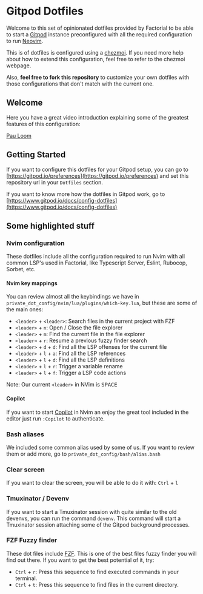 # Gitpod Dotfiles

Welcome to this set of opinionated dotfiles provided by Factorial to be able to
start a [Gitpod](https://gitpod.io/) instance preconfigured with all the required configuration to
run [Neovim](https://neovim.io/).

This is of dotfiles is configured using a [chezmoi](https://www.chezmoi.io/).
If you need more help about how to extend this configuration, feel free to
refer to the chezmoi webpage.

Also, **feel free to fork this repository** to customize your own dotfiles with
those configurations that don't match with the current one.

## Welcome

Here you have a great video introduction explaining some of the greatest
features of this configuration:

[Pau Loom](https://www.loom.com/share/fdc69d0b239c4933ad42859e450e44fe)

## Getting Started

If you want to configure this dotfiles for your Gitpod setup, you can go to
[https://gitpod.io/preferences](https://gitpod.io/preferences) and set this
repository url in your `Dotfiles` section.

If you want to know more how the dotfiles in Gitpod work, go to
[https://www.gitpod.io/docs/config-dotfiles](https://www.gitpod.io/docs/config-dotfiles)

## Some highlighted stuff

### Nvim configuration

These dotfiles include all the configuration required to run Nvim with all
common LSP's used in Factorial, like Typescript Server, Eslint, Rubocop,
Sorbet, etc.

#### Nvim key mappings

You can review almost all the keybindings we have in
`private_dot_config/nvim/lua/plugins/which-key.lua`, but these are some of the
main ones:

- `<leader>` + `<leader>`: Search files in the current project with FZF
- `<leader>` + `n`: Open / Close the file explorer
- `<leader>` + `m`: Find the current file in the file explorer
- `<leader>` + `r`: Resume a previous fuzzy finder search
- `<leader>` + `d` + `d`: Find all the LSP offenses for the current file
- `<leader>` + `l` + `a`: Find all the LSP references
- `<leader>` + `l` + `d`: Find all the LSP definitions
- `<leader>` + `l` + `r`: Trigger a variable rename
- `<leader>` + `l` + `f`: Trigger a LSP code actions

Note: Our current `<leader>` in NVim is <kbd>SPACE</kbd>

#### Copilot

If you want to start [Copilot](https://github.com/features/copilot) in Nvim an
enjoy the great tool included in the editor just run `:Copilot` to authenticate.

### Bash aliases

We included some common alias used by some of us. If you want to review them or
add more, go to `private_dot_config/bash/alias.bash`

### Clear screen

If you want to clear the screen, you will be able to do it with: `Ctrl` + `l`

### Tmuxinator / Devenv

If you want to start a Tmuxinator session with quite similar to the old
devenvs, you can run the command `devenv`. This command will start a Tmuxinator
session attaching some of the Gitpod background processes.

### FZF Fuzzy finder

These dot files include [FZF](https://github.com/junegunn/fzf). This is one of
the best files fuzzy finder you will find out there. If you want to get the
best potential of it, try:

- `Ctrl` + `r`: Press this sequence to find executed commands
  in your terminal.
- `Ctrl` + `t`: Press this sequence to find files in the
  current directory.
